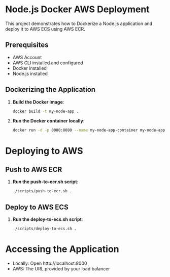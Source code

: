# Node.js Docker AWS Deployment

This project demonstrates how to Dockerize a Node.js application and deploy it to AWS ECS using AWS ECR.

## Prerequisites

- AWS Account
- AWS CLI installed and configured
- Docker installed
- Node.js installed

## Dockerizing the Application

1. **Build the Docker image**:

   ```sh
   docker build -t my-node-app .

1. **Run the Docker container locally**:

   ```sh
   docker run -d -p 8080:8080 --name my-node-app-container my-node-app .

# Deploying to AWS
## Push to AWS ECR

1. **Run the push-to-ecr.sh script**:

   ```sh
   ./scripts/push-to-ecr.sh .

## Deploy to AWS ECS

1. **Run the deploy-to-ecs.sh script**:

   ```sh
   ./scripts/deploy-to-ecs.sh .

# Accessing the Application
- Locally: Open http://localhost:8000
- AWS: The URL provided by your load balancer
